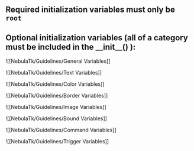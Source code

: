 ## Required initialization variables must only be `root`

## Optional initialization variables (all of a category must be included in the \_\_init\_\_() ):

![[NebulaTk/Guidelines/General Variables]]

![[NebulaTk/Guidelines/Text Variables]]

![[NebulaTk/Guidelines/Color Variables]]    

![[NebulaTk/Guidelines/Border Variables]]

![[NebulaTk/Guidelines/Image Variables]]    

![[NebulaTk/Guidelines/Bound Variables]]

![[NebulaTk/Guidelines/Command Variables]]

![[NebulaTk/Guidelines/Trigger Variables]]